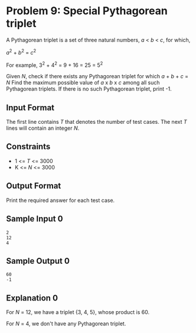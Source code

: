 # Problem 9: Special Pythagorean triplet

A Pythagorean triplet is a set of three natural numbers, _a_ < _b_ < _c_, for which,

_a_<sup>2</sup> + _b_<sup>2</sup> = _c_<sup>2</sup>

For example, 3<sup>2</sup> + 4<sup>2</sup> = 9 + 16 = 25 = 5<sup>2</sup>

Given _N_, check if there exists any Pythagorean triplet for which _a_ + _b_ + _c_ = _N_
Find the maximum possible value of _a_ x _b_ x _c_ among all such Pythagorean triplets. If there is no such Pythagorean triplet, print -1.

## Input Format

The first line contains _T_ that denotes the number of test cases.
The next _T_ lines will contain an integer _N_.


## Constraints

* 1 <= _T_ <= 3000
* K <= _N_ <= 3000

## Output Format

Print the required answer for each test case.

## Sample Input 0

    2
    12
    4

## Sample Output 0

    60
    -1

## Explanation 0

For _N_ = 12, we have a triplet {3, 4, 5}, whose product is 60.

For _N_ = 4, we don't have any Pythagorean triplet.

